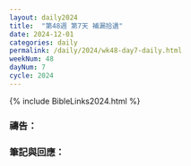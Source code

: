 ```yaml
---
layout: daily2024
title:  "第48週 第7天 補漏拾遺"
date: 2024-12-01
categories: daily
permalink: /daily/2024/wk48-day7-daily.html
weekNum: 48
dayNum: 7
cycle: 2024
---
```


{% include BibleLinks2024.html %}

### 禱告：

### 筆記與回應：
